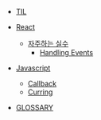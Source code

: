 - [TIL](/README.md)

- [React](/react/README.md)
    - [자주하는 실수](/react/frequent-mistakes/README.md)
        - [Handling Events](/react/frequent-mistakes/handling-events.md)

- [Javascript](/javascript/README.md)
    <!-- - [자주하는 실수](/react/frequent-mistakes/README.md) -->
    - [Callback](javascript/callback.md)
    - [Curring](javascript/curring.md)

- [GLOSSARY](/GLOSSARY.md)

<!-- ## Git
- [Alias](git/alias.md)
- [Command & Tip](git/command&tip.md)
- [Commit Convention](git/commit-convention.md)
- [SSH](git/ssh.md) -->